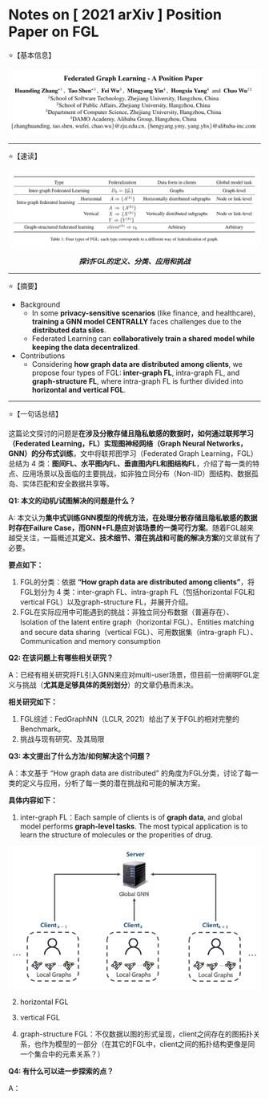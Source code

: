 # Notes on [ 2021 arXiv ] Position Paper on FGL

⭐【基本信息】

![](/Attachments/2021-arXiv-Position_Paper_on_FGL/Info.png)

---

⭐【速读】

![](/Attachments/2021-arXiv-Position_Paper_on_FGL/KeyPoint.png)

***<p align="center">探讨FGL的定义、分类、应用和挑战</p>*** 

---

⭐【摘要】

- Background
  - In some **privacy-sensitive scenarios** (like finance, and healthcare), **training a GNN model CENTRALLY** faces challenges due to the **distributed data silos**.
  - Federated Learning can **collaboratively train a shared model while keeping the data decentralized**.
- Contributions
  - Considering **how graph data are distributed among clients**, we propose four types of FGL: **inter-graph FL**, intra-graph FL, and **graph-structure FL**, where intra-graph FL is further divided into **horizontal and vertical FGL**.
 
---

⭐【一句话总结】

这篇论文探讨的问题是**在涉及分散存储且隐私敏感的数据时，如何通过联邦学习（Federated Learning，FL）实现图神经网络（Graph Neural Networks，GNN）的分布式训练**，文中将联邦图学习（Federated Graph Learning，FGL）总结为 4 类：**图间FL、水平图内FL、垂直图内FL和图结构FL**，介绍了每一类的特点、应用场景以及面临的主要挑战，如非独立同分布（Non-IID）图结构、数据孤岛、实体匹配和安全数据共享等。

**Q1: 本文的动机/试图解决的问题是什么？**

A: 本文认为**集中式训练GNN模型的传统方法，在处理分散存储且隐私敏感的数据时存在Failure Case，而GNN+FL是应对该场景的一类可行方案**。随着FGL越来越受关注，一篇概述其**定义、技术细节、潜在挑战和可能的解决方案**的文章就有了必要。

**要点如下：**
1. FGL的分类：依据 **“How graph data are distributed among clients”**，将FGL划分为 4 类：inter-graph FL、intra-graph FL（包括horizontal FGL和vertical FGL）以及graph-structure FL，并展开介绍。
2. FGL在实际应用中可能遇到的挑战：非独立同分布数据（普遍存在）、Isolation of the latent entire graph（horizontal FGL）、Entities matching and secure data sharing（vertical FGL）、可用数据集（intra-graph FL）、Communication and memory consumption

**Q2: 在该问题上有哪些相关研究？**

A：已经有相关研究将FL引入GNN来应对multi-user场景，但目前一份阐明FGL定义与挑战（**尤其是足够具体的类别划分**）的文章仍悬而未决。

**相关研究如下：**
1. FGL综述：FedGraphNN（LCLR, 2021）给出了关于FGL的相对完整的Benchmark。
2. 挑战与现有研究、及其局限

**Q3: 本文提出了什么方法/如何解决这个问题？**

A：本文基于 “How graph data are distributed” 的角度为FGL分类，讨论了每一类的定义与应用，分析了每一类的潜在挑战和可能的解决方案。

**具体内容如下：** 

1. inter-graph FL：Each sample of clients is of **graph data**, and global model performs **graph-level tasks**. The most typical application is to learn the structure of
molecules or the properities of drug. 
   
<div align=center>
<img src="/Attachments/2021-arXiv-Position_Paper_on_FGL/kp1.png">
</div>

2. horizontal FGL

3. vertical FGL

4. graph-structure FGL：不仅数据以图的形式呈现，client之间存在的图拓扑关系，也作为模型的一部分（在其它的FGL中，client之间的拓扑结构更像是同一个集合中的元素关系？）

**Q4: 有什么可以进一步探索的点？**

A：
